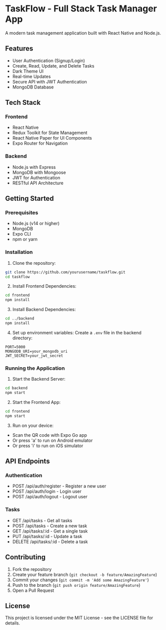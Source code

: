 # TaskFlow - Full Stack Task Manager App

A modern task management application built with React Native and Node.js.

## Features

- User Authentication (Signup/Login)
- Create, Read, Update, and Delete Tasks
- Dark Theme UI
- Real-time Updates
- Secure API with JWT Authentication
- MongoDB Database

## Tech Stack

### Frontend
- React Native
- Redux Toolkit for State Management
- React Native Paper for UI Components
- Expo Router for Navigation

### Backend
- Node.js with Express
- MongoDB with Mongoose
- JWT for Authentication
- RESTful API Architecture

## Getting Started

### Prerequisites
- Node.js (v14 or higher)
- MongoDB
- Expo CLI
- npm or yarn

### Installation

1. Clone the repository:
```bash
git clone https://github.com/yourusername/taskflow.git
cd taskflow
```

2. Install Frontend Dependencies:
```bash
cd frontend
npm install
```

3. Install Backend Dependencies:
```bash
cd ../backend
npm install
```

4. Set up environment variables:
Create a `.env` file in the backend directory:
```
PORT=5000
MONGODB_URI=your_mongodb_uri
JWT_SECRET=your_jwt_secret
```

### Running the Application

1. Start the Backend Server:
```bash
cd backend
npm start
```

2. Start the Frontend App:
```bash
cd frontend
npm start
```

3. Run on your device:
- Scan the QR code with Expo Go app
- Or press 'a' to run on Android emulator
- Or press 'i' to run on iOS simulator

## API Endpoints

### Authentication
- POST /api/auth/register - Register a new user
- POST /api/auth/login - Login user
- POST /api/auth/logout - Logout user

### Tasks
- GET /api/tasks - Get all tasks
- POST /api/tasks - Create a new task
- GET /api/tasks/:id - Get a single task
- PUT /api/tasks/:id - Update a task
- DELETE /api/tasks/:id - Delete a task

## Contributing

1. Fork the repository
2. Create your feature branch (`git checkout -b feature/AmazingFeature`)
3. Commit your changes (`git commit -m 'Add some AmazingFeature'`)
4. Push to the branch (`git push origin feature/AmazingFeature`)
5. Open a Pull Request

## License

This project is licensed under the MIT License - see the LICENSE file for details.
